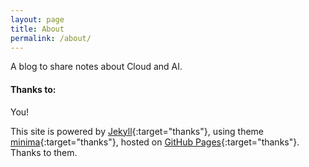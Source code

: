 ```yaml
---
layout: page
title: About
permalink: /about/
---
```


A blog to share notes about Cloud and AI.

#### Thanks to:
You!

This site is powered by [Jekyll](http://jekyllrb.com/){:target="thanks"}, using theme [minima](https://github.com/jekyll/minima){:target="thanks"}, hosted on [GitHub Pages](https://pages.github.com/){:target="thanks"}. Thanks to them.
